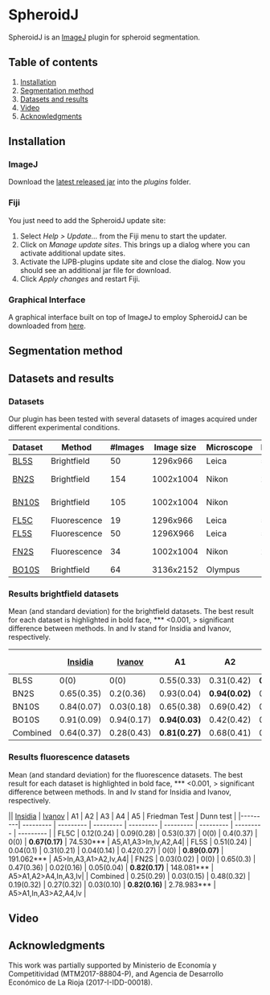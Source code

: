 # SpheroidJ

SpheroidJ is an [ImageJ](http://imagej.net/Welcome) plugin for spheroid segmentation. 

## Table of contents

1. [Installation](#installation)
2. [Segmentation method](#segmentation-method)
3. [Datasets and results](#datasets-and-results)
4. [Video](#video)
5. [Acknowledgments](#Acknowledgments)

## Installation

### ImageJ

Download the [latest released jar](https://github.com/joheras/SpheroidJ/releases) into the _plugins_ folder.

### Fiji

You just need to add the SpheroidJ update site:

1. Select _Help > Update..._ from the Fiji menu to start the updater.
2. Click on _Manage update sites_. This brings up a dialog where you can activate additional update sites.
3. Activate the IJPB-plugins update site and close the dialog. Now you should see an additional jar file for download.
4. Click _Apply changes_ and restart Fiji.

### Graphical Interface

A graphical interface built on top of ImageJ to employ SpheroidJ can be downloaded from [here](https://github.com/Wioland/Esferoides-master/).

## Segmentation method

## Datasets and results

### Datasets

Our plugin has been tested with several datasets of images acquired under different experimental conditions. 

| Dataset | Method | #Images  |  Image size | Microscope | Magnification | Format | Type | Culture |
|--------|--------|--------|--------|--------|--------|--------|--------|--------|
| [BL5S](https://github.com/joheras/SpheroidJ/releases/download/Datasets/BL5S.zip) | Brightfield | 50 | 1296x966 | Leica | 5x | TIFF | RGB | Suspension | 
| [BN2S](https://github.com/joheras/SpheroidJ/releases/download/Datasets/BN2S.zip) | Brightfield | 154 | 1002x1004 | Nikon | 2x | ND2 | Gray 16bits | Suspension | 
| [BN10S](https://github.com/joheras/SpheroidJ/releases/download/Datasets/BN10S.zip) | Brightfield | 105 | 1002x1004 | Nikon | 10x | ND2 | Gray 16bits | Suspension | 
| [FL5C](https://github.com/joheras/SpheroidJ/releases/download/Datasets/FL5C.zip) | Fluorescence | 19 | 1296x966  | Leica | 5x | TIFF | RGB | Collagen | 
| [FL5S](https://github.com/joheras/SpheroidJ/releases/download/Datasets/FL5S.zip) | Fluorescence | 50 | 1296X966 | Leica | 5x | TIFF | RGB | Suspension | 
| [FN2S](https://github.com/joheras/SpheroidJ/releases/download/Datasets/FN2S.zip) | Fluorescence | 34 | 1002x1004 | Nikon | 2x | ND2 | Gray 16bits | Suspension  |
| [BO10S](http://imagej.1557.x6.nabble.com/A-macro-for-automated-spheroid-size-analysis-td5009205.html) | Brightfield | 64 | 3136x2152 | Olympus | 10x | JPG | RGB | Suspension |

### Results brightfield datasets

Mean (and standard deviation) for the brightfield datasets. The best result for each dataset is highlighted in bold face, *** <0.001, > significant difference between methods. In and Iv stand for Insidia and Ivanov, respectively.

|| [Insidia](https://doi.org/10.1002/biot.201700140) | [Ivanov](http://dx.doi.org/10.1371/journal.pone.0103817) | A1 | A2 | A3 | A4 | Friedman Test | Dunn test | 
|---------| --------- | --------- | --------- | --------- | --------- | --------- | --------- | --------- |
| BL5S | 0(0) | 0(0) | 0.55(0.33) | 0.31(0.42) |  **0.63(0.39)** | 0(0) | 154.756*** | A3>A1>A2,A4,In,Iv | 
| BN2S | 0.65(0.35) | 0.2(0.36) | 0.93(0.04) | **0.94(0.02)** | 0.72(0.35) | 0.73(0.35) | 427.632***  | A2,A1>A4>A3>In>Iv |
| BN10S | 0.84(0.07) | 0.03(0.18) | 0.65(0.38) | 0.69(0.42) | 0.6(0.42) | **0.95(0.01)** |  190.462*** | A4>In>A2,A1>A3>Iv |
| BO10S | 0.91(0.09) | 0.94(0.17) |  **0.94(0.03)** | 0.42(0.42) | 0.79(0.36) | 0.88(0.10) | 224.473*** | A1,Iv>In,A4,A3>A2 | 
| Combined | 0.64(0.37) | 0.28(0.43) |  **0.81(0.27)** | 0.68(0.41) | 0.7(0.39) | 0.74(0.35) | 385.751*** | A1>A4,A3,A2>In,Iv |

### Results fluorescence datasets

Mean (and standard deviation) for the fluorescence datasets. The best result for each dataset is highlighted in bold face, *** <0.001, > significant difference between methods. In and Iv stand for Insidia and Ivanov, respectively.

|| [Insidia](https://doi.org/10.1002/biot.201700140) | [Ivanov](http://dx.doi.org/10.1371/journal.pone.0103817) | A1 | A2 | A3 | A4 | A5 | Friedman Test | Dunn test | 
|---------| --------- | --------- | --------- | --------- | --------- | --------- | --------- | --------- |
| FL5C  |  0.12(0.24)  |  0.09(0.28)  |  0.53(0.37)  |  0(0)  |  0.4(0.37)  |  0(0)  |  **0.67(0.17)** | 74.530***  | A5,A1,A3>In,Iv,A2,A4|
| FL5S  |  0.51(0.24)  |  0.04(0.1)  |  0.31(0.21)  |  0.04(0.14)  |  0.42(0.27)  |  0(0)  |  **0.89(0.07)** | 191.062***  |  A5>In,A3,A1>A2,Iv,A4|
| FN2S  |  0.03(0.02)  |  0(0)  |  0.65(0.3)  |  0.47(0.36)  |  0.02(0.16)  |  0.05(0.04)  |  **0.82(0.17)** | 148.081*** |  A5>A1,A2>A4,In,A3,Iv|
| Combined  |  0.25(0.29)  |  0.03(0.15)  |  0.48(0.32)  |  0.19(0.32)  |  0.27(0.32)  |  0.03(0.10)  |  **0.82(0.16)** | 2.78.983***  | A5>A1,In,A3>A2,A4,Iv |


## Video

## Acknowledgments 

This work was partially supported by Ministerio de Economía y Competitividad (MTM2017-88804-P), and Agencia de Desarrollo Económico de La Rioja (2017-I-IDD-00018).
